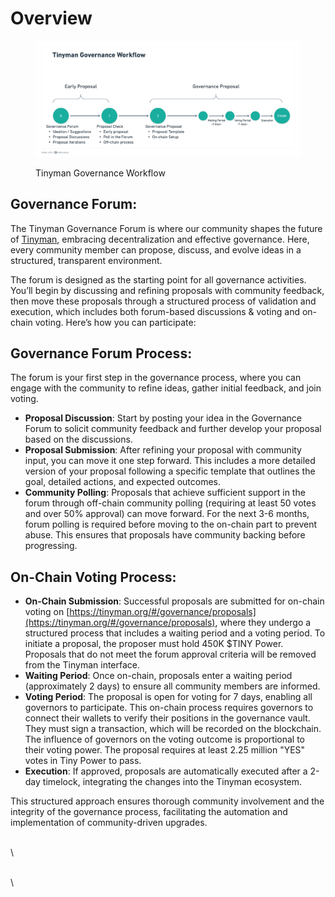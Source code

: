 # Overview

<figure><img src="../../.gitbook/assets/image (1).png" alt=""><figcaption><p>Tinyman Governance Workflow</p></figcaption></figure>

## Governance Forum:&#x20;

The Tinyman Governance Forum is where our community shapes the future of [Tinyman](https://tinyman.org/), embracing decentralization and effective governance. Here, every community member can propose, discuss, and evolve ideas in a structured, transparent environment.

The forum is designed as the starting point for all governance activities. You’ll begin by discussing and refining proposals with community feedback, then move these proposals through a structured process of validation and execution, which includes both forum-based discussions & voting and on-chain voting. Here’s how you can participate:



## Governance Forum Process:

The forum is your first step in the governance process, where you can engage with the community to refine ideas, gather initial feedback, and join voting.

* **Proposal Discussion**: Start by posting your idea in the Governance Forum to solicit community feedback and further develop your proposal based on the discussions.
* **Proposal Submission**: After refining your proposal with community input, you can move it one step forward. This includes a more detailed version of your proposal following a specific template that outlines the goal, detailed actions, and expected outcomes.
* **Community Polling**: Proposals that achieve sufficient support in the forum through off-chain community polling (requiring at least 50 votes and over 50% approval) can move forward. For the next 3-6 months, forum polling is required before moving to the on-chain part to prevent abuse. This ensures that proposals have community backing before progressing.



## On-Chain Voting Process:

* **On-Chain Submission**: Successful proposals are submitted for on-chain voting on [https://tinyman.org/#/governance/proposals](https://tinyman.org/#/governance/proposals), where they undergo a structured process that includes a waiting period and a voting period. To initiate a proposal, the proposer must hold 450K $TINY Power. Proposals that do not meet the forum approval criteria will be removed from the Tinyman interface.
* **​​Waiting Period**: Once on-chain, proposals enter a waiting period (approximately 2 days) to ensure all community members are informed.
* **Voting Period**: The proposal is open for voting for 7 days, enabling all governors to participate. This on-chain process requires governors to connect their wallets to verify their positions in the governance vault. They must sign a transaction, which will be recorded on the blockchain. The influence of governors on the voting outcome is proportional to their voting power. The proposal requires at least 2.25 million "YES" votes in Tiny Power to pass.
* **Execution**: If approved, proposals are automatically executed after a 2-day timelock, integrating the changes into the Tinyman ecosystem.

This structured approach ensures thorough community involvement and the integrity of the governance process, facilitating the automation and implementation of community-driven upgrades.

\
\


\
\
